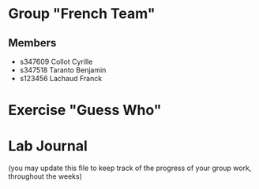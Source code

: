 # Group "French Team"

## Members
- s347609 Collot Cyrille
- s347518 Taranto Benjamin
- s123456 Lachaud Franck

# Exercise "Guess Who"

# Lab Journal

(you may update this file to keep track of the progress of your group work, throughout the weeks)
